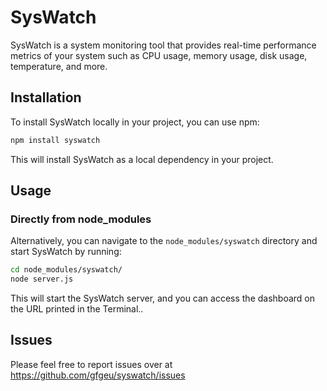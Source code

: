 # SysWatch

SysWatch is a system monitoring tool that provides real-time performance metrics of your system such as CPU usage, memory usage, disk usage, temperature, and more.

## Installation

To install SysWatch locally in your project, you can use npm:

```bash
npm install syswatch
```
This will install SysWatch as a local dependency in your project.

## Usage


### Directly from node_modules

Alternatively, you can navigate to the `node_modules/syswatch` directory and start SysWatch by running:

```bash
cd node_modules/syswatch/
node server.js
```

This will start the SysWatch server, and you can access the dashboard on the URL printed in the Terminal..

## Issues

Please feel free to report issues over at https://github.com/gfgeu/syswatch/issues
